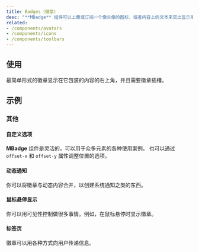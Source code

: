 ```yaml
---
title: Badges（徽章）
desc: "**MBadge** 组件可以上覆或订阅一个像头像的图标，或者内容上的文本来突出显示用户的信息，或只是提醒注意某个特定元素。 徽章中的内容通常包含数字或图标。"
related:
- /components/avatars
- /components/icons
- /components/toolbars
---
```


## 使用

最简单形式的徽章显示在它包装的内容的右上角，并且需要徽章插槽。

<badges-usage></badges-usage>

## 示例

### 其他

#### 自定义选项

**MBadge** 组件是灵活的，可以用于众多元素的各种使用案例。 也可以通过 `offset-x` 和 `offset-y` 属性调整位置的选项。

<masa-example file="Examples.badges.Customize"></masa-example>

#### 动态通知

你可以将徽章与动态内容合并，以创建系统通知之类的东西。

<masa-example file="Examples.badges.DynamicNotification"></masa-example>

#### 鼠标悬停显示

你可以用可见性控制做很多事情。例如，在鼠标悬停时显示徽章。

<masa-example file="Examples.badges.Hover"></masa-example>

#### 标签页

徽章可以用各种方式向用户传递信息。

<masa-example file="Examples.badges.Tabs"></masa-example>

